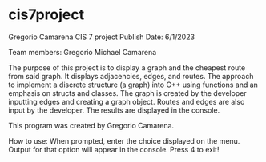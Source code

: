 # cis7project
Gregorio Camarena CIS 7 project
Publish Date: 6/1/2023

Team members:
Gregorio Michael Camarena


The purpose of this project is to display a graph and the cheapest route from said graph. It displays adjacencies, edges, and routes.
The approach to implement a discrete structure (a graph) into C++ using functions and an emphasis on structs and classes.
The graph is created by the developer inputting edges and creating a graph object. Routes and edges are also input by the developer.
The results are displayed in the console.

This program was created by Gregorio Camarena. 

How to use:
When prompted, enter the choice displayed on the menu. Output for that option will appear in the console. Press 4 to exit!
